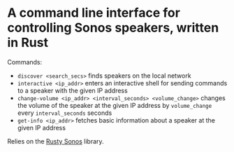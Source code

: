 # A command line interface for controlling Sonos speakers, written in Rust

Commands:
- `discover <search_secs>` finds speakers on the local network
- `interactive <ip_addr>` enters an interactive shell for sending commands to a speaker with the given IP address
- `change-volume <ip_addr> <interval_seconds> <volume_change>` changes the volume of the speaker at the given IP address by `volume_change` every `interval_seconds` seconds
- `get-info <ip_addr>` fetches basic information about a speaker at the given IP address

Relies on the [Rusty Sonos](https://github.com/Brendon-Hablutzel/rusty-sonos) library.
